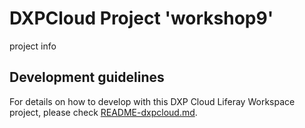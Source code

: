 # DXPCloud Project 'workshop9'

project info

## Development guidelines

For details on how to develop with this DXP Cloud Liferay Workspace project, please check [README-dxpcloud.md](README-dxpcloud.md).